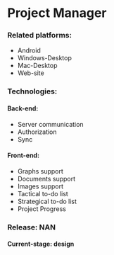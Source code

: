 # Project Manager
### Related platforms:
- Android
- Windows-Desktop
- Mac-Desktop
- Web-site
### Technologies:
#### Back-end:
- Server communication
- Authorization
- Sync
#### Front-end:
- Graphs support
- Documents support
- Images support
- Tactical to-do list
- Strategical to-do list
- Project Progress
### Release: NAN
#### Current-stage: design
